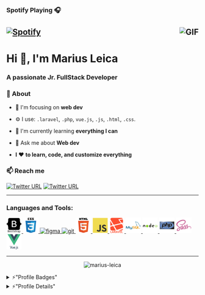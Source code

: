 
### Spotify Playing 🎧

[![Spotify](https://spotify-nowplaying-marius-leica.vercel.app/api/spotify)](https://open.spotify.com/user/11150830346)
<img align="right" alt="GIF" height="170px" src="https://media.giphy.com/media/J5B1Y8QZnzXXbLQIBu/giphy.gif" />
---






<h1>Hi 👋, I'm Marius Leica</h1>
<h3>A passionate Jr. FullStack Developer</h3>





### 🚀 About

- 👀 I'm focusing on **web dev**

- ⚙️ I use: `.laravel`, `.php`, `vue.js`, `.js`, `.html`, `.css`.

- 🔭 I'm currently learning **everything I can**

- 💬 Ask me about **Web dev**

- **I** ❤️ **to learn, code, and customize everything**




### 📫 Reach me
[![Twitter URL](https://img.shields.io/twitter/url?label=email&logo=gmail&style=social&url=http%3A%2F%2Fmailto%3Acontact.mariusleica%40gmail.com)](mailto:mariusleica@gmail.com)
[![Twitter URL](https://img.shields.io/twitter/url?label=LinkedIn&logo=linkedin&style=social&url=https%3A%2F%2Fwww.linkedin.com%2Fin%2Fmariusleica)](https://www.linkedin.com/in/marius-leica-dev/)

---

<h3 align="left">Languages and Tools:</h3>
<p align="left"> <a href="https://getbootstrap.com" target="_blank" rel="noreferrer"> <img src="https://raw.githubusercontent.com/devicons/devicon/master/icons/bootstrap/bootstrap-plain-wordmark.svg" alt="bootstrap" width="40" height="40"/> </a> <a href="https://www.w3schools.com/css/" target="_blank" rel="noreferrer"> <img src="https://raw.githubusercontent.com/devicons/devicon/master/icons/css3/css3-original-wordmark.svg" alt="css3" width="40" height="40"/> </a> <a href="https://www.figma.com/" target="_blank" rel="noreferrer"> <img src="https://www.vectorlogo.zone/logos/figma/figma-icon.svg" alt="figma" width="40" height="40"/> </a> <a href="https://git-scm.com/" target="_blank" rel="noreferrer"> <img src="https://www.vectorlogo.zone/logos/git-scm/git-scm-icon.svg" alt="git" width="40" height="40"/> </a> <a href="https://www.w3.org/html/" target="_blank" rel="noreferrer"> <img src="https://raw.githubusercontent.com/devicons/devicon/master/icons/html5/html5-original-wordmark.svg" alt="html5" width="40" height="40"/> </a> <a href="https://developer.mozilla.org/en-US/docs/Web/JavaScript" target="_blank" rel="noreferrer"> <img src="https://raw.githubusercontent.com/devicons/devicon/master/icons/javascript/javascript-original.svg" alt="javascript" width="40" height="40"/> </a> <a href="https://laravel.com/" target="_blank" rel="noreferrer"> <img src="https://raw.githubusercontent.com/devicons/devicon/master/icons/laravel/laravel-plain-wordmark.svg" alt="laravel" width="40" height="40"/> </a> <a href="https://www.mysql.com/" target="_blank" rel="noreferrer"> <img src="https://raw.githubusercontent.com/devicons/devicon/master/icons/mysql/mysql-original-wordmark.svg" alt="mysql" width="40" height="40"/> </a> <a href="https://nodejs.org" target="_blank" rel="noreferrer"> <img src="https://raw.githubusercontent.com/devicons/devicon/master/icons/nodejs/nodejs-original-wordmark.svg" alt="nodejs" width="40" height="40"/> </a> <a href="https://www.php.net" target="_blank" rel="noreferrer"> <img src="https://raw.githubusercontent.com/devicons/devicon/master/icons/php/php-original.svg" alt="php" width="40" height="40"/> </a> <a href="https://sass-lang.com" target="_blank" rel="noreferrer"> <img src="https://raw.githubusercontent.com/devicons/devicon/master/icons/sass/sass-original.svg" alt="sass" width="40" height="40"/> </a> <a href="https://vuejs.org/" target="_blank" rel="noreferrer"> <img src="https://raw.githubusercontent.com/devicons/devicon/master/icons/vuejs/vuejs-original-wordmark.svg" alt="vuejs" width="40" height="40"/> </a> </p>

---

<p align="center"> <img src="https://komarev.com/ghpvc/?username=marius-leica&label=Profile%20views&color=0e75b6&style=flat" alt="marius-leica" /> </p>


<details>
  <summary>
    <g-emoji class="g-emoji" alias="zap" fallback-src="https://github.githubassets.com/images/icons/emoji/unicode/26a1.png">⚡</g-emoji>"Profile Badges"
  </summary>
    <p align="left"> <a href="https://github.com/ryo-ma/github-profile-trophy"><img src="https://github-profile-trophy.vercel.app/?username=marius-leica" alt="marius-leica" /></a> </p>
</details>



<details>
  <summary>
    <g-emoji class="g-emoji" alias="zap" fallback-src="https://github.githubassets.com/images/icons/emoji/unicode/26a1.png">⚡</g-emoji>"Profile Details"
  </summary>
  <p Background-color="black"><img  align="center" src="https://github-readme-stats.vercel.app/api/top-langs?username=marius-leica&show_icons=true&locale=en&layout=compact" alt="marius-leica" /></p>
<p>&nbsp;<img align="center" src="https://github-readme-stats.vercel.app/api?username=marius-leica&show_icons=true&locale=en" alt="marius-leica" /></p>
  <p><img align="center" src="https://github-readme-streak-stats.herokuapp.com/?user=marius-leica&" alt="marius-leica" /></p>
</details>







